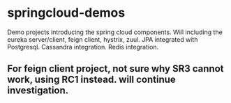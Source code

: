 # springcloud-demos
Demo projects introducing the spring cloud components. 
Will including the eureka server/client, feign client, hystrix, zuul.
JPA integrated with Postgresql. 
Cassandra integration. 
Redis integration. 
## For feign client project, not sure why SR3 cannot work, using RC1 instead. will continue investigation. 
